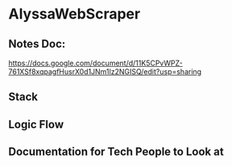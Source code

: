 # AlyssaWebScraper

## Notes Doc: 
https://docs.google.com/document/d/11K5CPvWPZ-761XSf8xqpagfHusrX0d1JNm1lz2NGISQ/edit?usp=sharing

## Stack

## Logic Flow

## Documentation for Tech People to Look at
